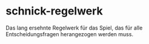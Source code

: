 schnick-regelwerk
=================

Das lang ersehnte Regelwerk für das Spiel, das für alle Entscheidungsfragen herangezogen werden muss.